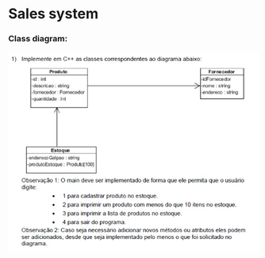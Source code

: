 # Sales system

### Class diagram:

![Preview-Screens](https://github.com/fco3lho/sales-system/blob/main/Activity.jpg)
